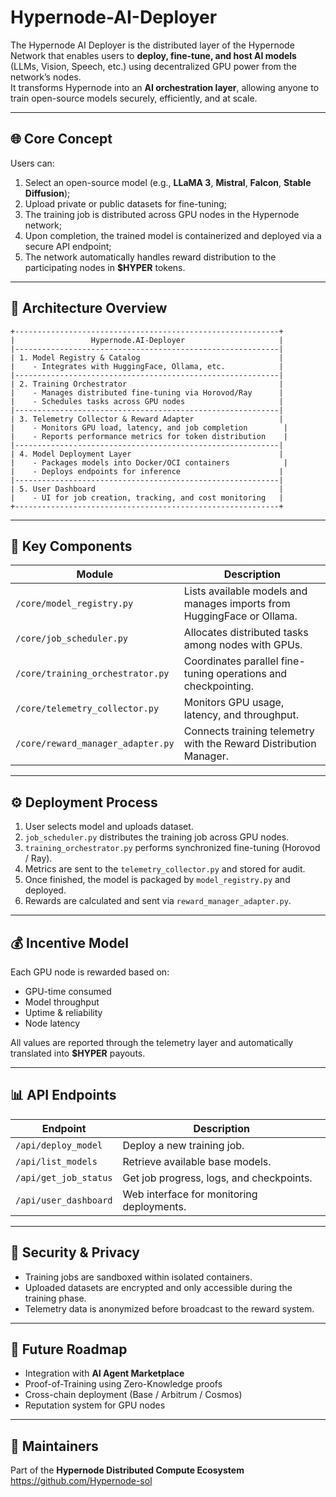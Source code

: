 # Hypernode-AI-Deployer

The Hypernode AI Deployer is the distributed layer of the Hypernode Network that enables users to **deploy, fine-tune, and host AI models** (LLMs, Vision, Speech, etc.) using decentralized GPU power from the network’s nodes.  
It transforms Hypernode into an **AI orchestration layer**, allowing anyone to train open-source models securely, efficiently, and at scale.

---

## 🌐 Core Concept

Users can:
1. Select an open-source model (e.g., **LLaMA 3**, **Mistral**, **Falcon**, **Stable Diffusion**);
2. Upload private or public datasets for fine-tuning;
3. The training job is distributed across GPU nodes in the Hypernode network;
4. Upon completion, the trained model is containerized and deployed via a secure API endpoint;
5. The network automatically handles reward distribution to the participating nodes in **$HYPER** tokens.

---

## 🧠 Architecture Overview

```
+-----------------------------------------------------------+
|                 Hypernode.AI-Deployer                     |
|-----------------------------------------------------------|
| 1. Model Registry & Catalog                               |
|    - Integrates with HuggingFace, Ollama, etc.            |
|-----------------------------------------------------------|
| 2. Training Orchestrator                                  |
|    - Manages distributed fine-tuning via Horovod/Ray      |
|    - Schedules tasks across GPU nodes                     |
|-----------------------------------------------------------|
| 3. Telemetry Collector & Reward Adapter                   |
|    - Monitors GPU load, latency, and job completion        |
|    - Reports performance metrics for token distribution    |
|-----------------------------------------------------------|
| 4. Model Deployment Layer                                 |
|    - Packages models into Docker/OCI containers            |
|    - Deploys endpoints for inference                      |
|-----------------------------------------------------------|
| 5. User Dashboard                                         |
|    - UI for job creation, tracking, and cost monitoring   |
+-----------------------------------------------------------+
```

---

## 🧩 Key Components

| Module | Description |
|--------|--------------|
| `/core/model_registry.py` | Lists available models and manages imports from HuggingFace or Ollama. |
| `/core/job_scheduler.py` | Allocates distributed tasks among nodes with GPUs. |
| `/core/training_orchestrator.py` | Coordinates parallel fine-tuning operations and checkpointing. |
| `/core/telemetry_collector.py` | Monitors GPU usage, latency, and throughput. |
| `/core/reward_manager_adapter.py` | Connects training telemetry with the Reward Distribution Manager. |

---

## ⚙️ Deployment Process

1. User selects model and uploads dataset.  
2. `job_scheduler.py` distributes the training job across GPU nodes.  
3. `training_orchestrator.py` performs synchronized fine-tuning (Horovod / Ray).  
4. Metrics are sent to the `telemetry_collector.py` and stored for audit.  
5. Once finished, the model is packaged by `model_registry.py` and deployed.  
6. Rewards are calculated and sent via `reward_manager_adapter.py`.

---

## 💰 Incentive Model

Each GPU node is rewarded based on:
- GPU-time consumed
- Model throughput
- Uptime & reliability
- Node latency

All values are reported through the telemetry layer and automatically translated into **$HYPER** payouts.

---

## 📊 API Endpoints

| Endpoint | Description |
|-----------|--------------|
| `/api/deploy_model` | Deploy a new training job. |
| `/api/list_models` | Retrieve available base models. |
| `/api/get_job_status` | Get job progress, logs, and checkpoints. |
| `/api/user_dashboard` | Web interface for monitoring deployments. |

---

## 🔐 Security & Privacy

- Training jobs are sandboxed within isolated containers.  
- Uploaded datasets are encrypted and only accessible during the training phase.  
- Telemetry data is anonymized before broadcast to the reward system.  

---

## 🧭 Future Roadmap

- Integration with **AI Agent Marketplace**
- Proof-of-Training using Zero-Knowledge proofs
- Cross-chain deployment (Base / Arbitrum / Cosmos)
- Reputation system for GPU nodes

---

## 🧩 Maintainers

Part of the **Hypernode Distributed Compute Ecosystem**  
https://github.com/Hypernode-sol
